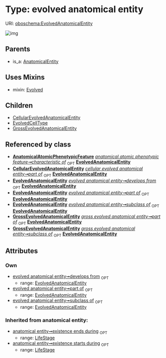 
# Type: evolved anatomical entity




URI: [oboschema:EvolvedAnatomicalEntity](http://purl.obolibrary.org/oboschema/EvolvedAnatomicalEntity)


![img](http://yuml.me/diagram/nofunky;dir:TB/class/[LifeStage],[GrossEvolvedAnatomicalEntity],[EvolvedCellType],[EvolvedAnatomicalEntity]<develops%20from%200..1-++[EvolvedAnatomicalEntity],[EvolvedAnatomicalEntity]<part%20of%200..1-++[EvolvedAnatomicalEntity],[EvolvedAnatomicalEntity]<subclass%20of%200..1-++[EvolvedAnatomicalEntity],[AnatomicalAtomicPhenotypicFeature]++-%20characteristic%20of%200..1>[EvolvedAnatomicalEntity],[CellularEvolvedAnatomicalEntity]++-%20part%20of%200..1>[EvolvedAnatomicalEntity],[GrossEvolvedAnatomicalEntity]++-%20part%20of%200..1>[EvolvedAnatomicalEntity],[GrossEvolvedAnatomicalEntity]++-%20subclass%20of%200..1>[EvolvedAnatomicalEntity],[EvolvedAnatomicalEntity]uses%20-.->[Evolved],[EvolvedAnatomicalEntity]^-[GrossEvolvedAnatomicalEntity],[EvolvedAnatomicalEntity]^-[EvolvedCellType],[EvolvedAnatomicalEntity]^-[CellularEvolvedAnatomicalEntity],[AnatomicalEntity]^-[EvolvedAnatomicalEntity],[Evolved],[CellularEvolvedAnatomicalEntity],[AnatomicalEntity],[AnatomicalAtomicPhenotypicFeature])

## Parents

 *  is_a: [AnatomicalEntity](AnatomicalEntity.md)

## Uses Mixins

 *  mixin: [Evolved](Evolved.md)

## Children

 * [CellularEvolvedAnatomicalEntity](CellularEvolvedAnatomicalEntity.md)
 * [EvolvedCellType](EvolvedCellType.md)
 * [GrossEvolvedAnatomicalEntity](GrossEvolvedAnatomicalEntity.md)

## Referenced by class

 *  **[AnatomicalAtomicPhenotypicFeature](AnatomicalAtomicPhenotypicFeature.md)** *[anatomical atomic phenotypic feature➞characteristic of](anatomical_atomic_phenotypic_feature_characteristic_of.md)*  <sub>OPT</sub>  **[EvolvedAnatomicalEntity](EvolvedAnatomicalEntity.md)**
 *  **[CellularEvolvedAnatomicalEntity](CellularEvolvedAnatomicalEntity.md)** *[cellular evolved anatomical entity➞part of](cellular_evolved_anatomical_entity_part_of.md)*  <sub>OPT</sub>  **[EvolvedAnatomicalEntity](EvolvedAnatomicalEntity.md)**
 *  **[EvolvedAnatomicalEntity](EvolvedAnatomicalEntity.md)** *[evolved anatomical entity➞develops from](evolved_anatomical_entity_develops_from.md)*  <sub>OPT</sub>  **[EvolvedAnatomicalEntity](EvolvedAnatomicalEntity.md)**
 *  **[EvolvedAnatomicalEntity](EvolvedAnatomicalEntity.md)** *[evolved anatomical entity➞part of](evolved_anatomical_entity_part_of.md)*  <sub>OPT</sub>  **[EvolvedAnatomicalEntity](EvolvedAnatomicalEntity.md)**
 *  **[EvolvedAnatomicalEntity](EvolvedAnatomicalEntity.md)** *[evolved anatomical entity➞subclass of](evolved_anatomical_entity_subclass_of.md)*  <sub>OPT</sub>  **[EvolvedAnatomicalEntity](EvolvedAnatomicalEntity.md)**
 *  **[GrossEvolvedAnatomicalEntity](GrossEvolvedAnatomicalEntity.md)** *[gross evolved anatomical entity➞part of](gross_evolved_anatomical_entity_part_of.md)*  <sub>OPT</sub>  **[EvolvedAnatomicalEntity](EvolvedAnatomicalEntity.md)**
 *  **[GrossEvolvedAnatomicalEntity](GrossEvolvedAnatomicalEntity.md)** *[gross evolved anatomical entity➞subclass of](gross_evolved_anatomical_entity_subclass_of.md)*  <sub>OPT</sub>  **[EvolvedAnatomicalEntity](EvolvedAnatomicalEntity.md)**

## Attributes


### Own

 * [evolved anatomical entity➞develops from](evolved_anatomical_entity_develops_from.md)  <sub>OPT</sub>
    * range: [EvolvedAnatomicalEntity](EvolvedAnatomicalEntity.md)
 * [evolved anatomical entity➞part of](evolved_anatomical_entity_part_of.md)  <sub>OPT</sub>
    * range: [EvolvedAnatomicalEntity](EvolvedAnatomicalEntity.md)
 * [evolved anatomical entity➞subclass of](evolved_anatomical_entity_subclass_of.md)  <sub>OPT</sub>
    * range: [EvolvedAnatomicalEntity](EvolvedAnatomicalEntity.md)

### Inherited from anatomical entity:

 * [anatomical entity➞existence ends during](anatomical_entity_existence_ends_during.md)  <sub>OPT</sub>
    * range: [LifeStage](LifeStage.md)
 * [anatomical entity➞existence starts during](anatomical_entity_existence_starts_during.md)  <sub>OPT</sub>
    * range: [LifeStage](LifeStage.md)
